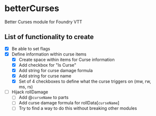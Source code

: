 # betterCurses
Better Curses module for Foundry VTT


## List of functionality to create

- [x] Be able to set flags
- [x] Define information within curse items
    - [x] Create space within items for Curse information
    - [x] Add checkbox for "Is Curse"
    - [x] Add string for curse damage formula
    - [x] Add string for curse name
    - [x] Set of 4 checkboxes to define what the curse triggers on (mw, rw, ms, rs)
- [ ] Hijack rollDamage
    - [ ] Add @`curseName` to parts
    - [ ] Add curse damage formula for rollData[`curseName`]
    - [ ] Try to find a way to do this without breaking other modules
